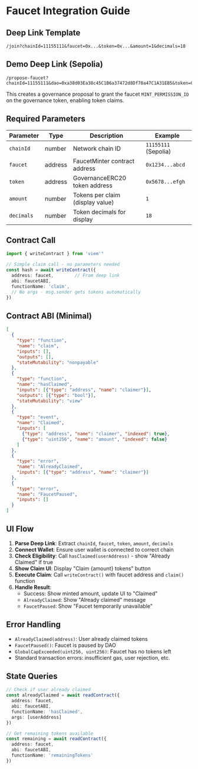 # Faucet Integration Guide

## Deep Link Template

```
/join?chainId=11155111&faucet=0x...&token=0x...&amount=1&decimals=18
```

## Demo Deep Link (Sepolia)

```
/propose-faucet?chainId=11155111&dao=0xa38d03Ea38c45C1B6a37472d8Df78a47C1A31EB5&token=0xYourTokenAddress&faucet=0xYourFaucetAddress&voting=0xYourVotingPluginAddress
```

This creates a governance proposal to grant the faucet `MINT_PERMISSION_ID` on the governance token, enabling token claims.

## Required Parameters

| Parameter | Type | Description | Example |
|-----------|------|-------------|---------|
| `chainId` | number | Network chain ID | `11155111` (Sepolia) |
| `faucet` | address | FaucetMinter contract address | `0x1234...abcd` |
| `token` | address | GovernanceERC20 token address | `0x5678...efgh` |
| `amount` | number | Tokens per claim (display value) | `1` |
| `decimals` | number | Token decimals for display | `18` |

## Contract Call

```typescript
import { writeContract } from 'viem'"

// Simple claim call - no parameters needed
const hash = await writeContract({
  address: faucet,        // From deep link
  abi: faucetABI,
  functionName: 'claim',
  // No args - msg.sender gets tokens automatically
})
```

## Contract ABI (Minimal)

```json
[
  {
    "type": "function",
    "name": "claim",
    "inputs": [],
    "outputs": [],
    "stateMutability": "nonpayable"
  },
  {
    "type": "function", 
    "name": "hasClaimed",
    "inputs": [{"type": "address", "name": "claimer"}],
    "outputs": [{"type": "bool"}],
    "stateMutability": "view"
  },
  {
    "type": "event",
    "name": "Claimed",
    "inputs": [
      {"type": "address", "name": "claimer", "indexed": true},
      {"type": "uint256", "name": "amount", "indexed": false}
    ]
  },
  {
    "type": "error",
    "name": "AlreadyClaimed",
    "inputs": [{"type": "address", "name": "claimer"}]
  },
  {
    "type": "error", 
    "name": "FaucetPaused",
    "inputs": []
  }
]
```

## UI Flow

1. **Parse Deep Link**: Extract `chainId`, `faucet`, `token`, `amount`, `decimals`
2. **Connect Wallet**: Ensure user wallet is connected to correct chain
3. **Check Eligibility**: Call `hasClaimed(userAddress)` - show "Already Claimed" if true
4. **Show Claim UI**: Display "Claim {amount} tokens" button
5. **Execute Claim**: Call `writeContract()` with faucet address and `claim()` function
6. **Handle Result**: 
   - Success: Show minted amount, update UI to "Claimed"
   - `AlreadyClaimed`: Show "Already claimed" message
   - `FaucetPaused`: Show "Faucet temporarily unavailable"

## Error Handling

- `AlreadyClaimed(address)`: User already claimed tokens
- `FaucetPaused()`: Faucet is paused by DAO  
- `GlobalCapExceeded(uint256, uint256)`: Faucet has no tokens left
- Standard transaction errors: insufficient gas, user rejection, etc.

## State Queries

```typescript
// Check if user already claimed
const alreadyClaimed = await readContract({
  address: faucet,
  abi: faucetABI,
  functionName: 'hasClaimed',
  args: [userAddress]
})

// Get remaining tokens available
const remaining = await readContract({
  address: faucet,
  abi: faucetABI, 
  functionName: 'remainingTokens'
})
```